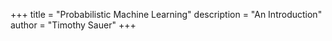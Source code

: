+++
title = "Probabilistic Machine Learning"
description = "An Introduction"
author = "Timothy Sauer"
+++
